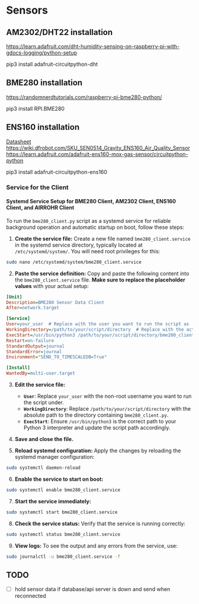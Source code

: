 # Sensors

## AM2302/DHT22 installation

https://learn.adafruit.com/dht-humidity-sensing-on-raspberry-pi-with-gdocs-logging/python-setup

pip3 install adafruit-circuitpython-dht

## BME280 installation

https://randomnerdtutorials.com/raspberry-pi-bme280-python/

pip3 install RPI.BME280

## ENS160 installation

[Datasheet](https://dfimg.dfrobot.com/nobody/wiki/cbe10f01b67c3fee6d365039eb54f52c.pdf)\
https://wiki.dfrobot.com/SKU_SEN0514_Gravity_ENS160_Air_Quality_Sensor \
https://learn.adafruit.com/adafruit-ens160-mox-gas-sensor/circuitpython-python

pip3 install adafruit-circuitpython-ens160

### Service for the Client

#### Systemd Service Setup for BME280 Client, AM2302 Client, ENS160 Client, and AIRROHR Client

To run the `bme280_client.py` script as a systemd service for reliable background operation and automatic startup on
boot, follow these steps:

1. **Create the service file:** Create a new file named `bme280_client.service` in the systemd service directory,
   typically located at `/etc/systemd/system/`. You will need root privileges for this:
```bash
sudo nano /etc/systemd/system/bme280_client.service
```

2. **Paste the service definition:** Copy and paste the following content into the `bme280_client.service` file. **Make
   sure to replace the placeholder values** with your actual setup:

```ini
[Unit]
Description=BME280 Sensor Data Client
After=network.target

[Service]
User=your_user  # Replace with the user you want to run the script as
WorkingDirectory=/path/to/your/script/directory  # Replace with the actual path
ExecStart=/usr/bin/python3 /path/to/your/script/directory/bme280_client.py  # Replace with the full path to your script
Restart=on-failure
StandardOutput=journal
StandardError=journal
Environment="SEND_TO_TIMESCALEDB=True"

[Install]
WantedBy=multi-user.target
   ```

3. **Edit the service file:**
    * **`User`**: Replace `your_user` with the non-root username you want to run the script under.
    * **`WorkingDirectory`**: Replace `/path/to/your/script/directory` with the absolute path to the directory
      containing `bme280_client.py`.
    * **`ExecStart`**: Ensure `/usr/bin/python3` is the correct path to your Python 3 interpreter and update the script
      path accordingly.

4. **Save and close the file.**

5. **Reload systemd configuration:** Apply the changes by reloading the systemd manager configuration:
```bash
sudo systemctl daemon-reload
```

6. **Enable the service to start on boot:**
```bash
sudo systemctl enable bme280_client.service
```

7. **Start the service immediately:**
```bash
sudo systemctl start bme280_client.service
```

8. **Check the service status:** Verify that the service is running correctly:
```bash
sudo systemctl status bme280_client.service
```

9. **View logs:** To see the output and any errors from the service, use:
```bash
sudo journalctl -u bme280_client.service -f
```

## TODO

- [ ] hold sensor data if database/api server is down and send when reconnected
